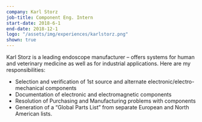 ```yaml
---
company: Karl Storz
job-title: Component Eng. Intern
start-date: 2018-6-1
end-date: 2018-12-1
logo: "/assets/img/experiences/karlstorz.png"
shown: true
---
```


Karl Storz is a leading endoscope manufacturer – offers systems for human and veterinary medicine as well as for industrial applications. Here are my responsibilities:
* Selection and verification of 1st source and alternate electronic/electro-mechanical components
* Documentation of electronic and electromagnetic components
* Resolution of Purchasing and Manufacturing problems with components
* Generation of a “Global Parts List” from separate European and North American lists.

